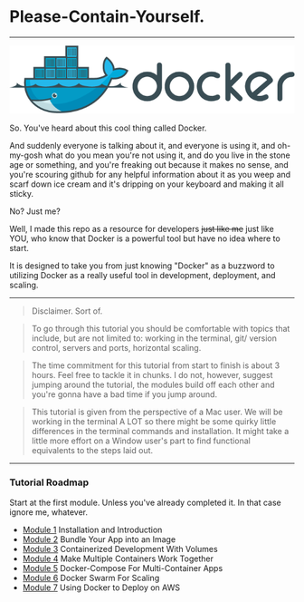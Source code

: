 # Please-Contain-Yourself.
---
![dokerlogo](https://github.com/dylanlrrb/P-C-Y-Assets/blob/master/0/docker.png?raw=true)

So. You've heard about this cool thing called Docker. 

And suddenly everyone is talking about it, and everyone is using it, and oh-my-gosh what do you mean you're not using it, and do you live in the stone age or something, and you're freaking out because it makes no sense, and you're scouring github for any helpful information about it as you weep and scarf down ice cream and it's dripping on your keyboard and making it all sticky.

No? Just me?

Well, I made this repo as a resource for developers ~~just like me~~ just like YOU, who know that Docker is a powerful tool but have no idea where to start.

It is designed to take you from just knowing "Docker" as a buzzword to utilizing Docker as a really useful tool in development, deployment, and scaling.

---

>Disclaimer. Sort of.

>To go through this tutorial you should be comfortable with topics that include, but are not limited to: working in the terminal, git/ version control, servers and ports, horizontal scaling.

>The time commitment for this tutorial from start to finish  is about 3 hours. Feel free to tackle it in chunks. I do not, however, suggest jumping around the tutorial, the modules build off each other and you're gonna have a bad time if you jump around. 

>This tutorial is given from the perspective of a Mac user. We will be working in the terminal A LOT so there might be some quirky little differences in the terminal commands and installation. It might take a little more effort on a Window user's part to find functional equivalents to the steps laid out.

---

### Tutorial Roadmap
Start at the first module. Unless you've already completed it. In that case ignore me, whatever.

- [Module 1](https://github.com/dylanlrrb/Please-Contain-Yourself./tree/master/1-Installation_and_Intro) Installation and Introduction
- [Module 2](https://github.com/dylanlrrb/Please-Contain-Yourself./tree/master/2-Bundle_Your_App_Into_An_Image) Bundle Your App into an Image
- [Module 3](https://github.com/dylanlrrb/Please-Contain-Yourself./tree/master/3-Containerized_Development_With_Volumes) Containerized Development With Volumes
- [Module 4](https://github.com/dylanlrrb/Please-Contain-Yourself./tree/master/4-Make_Multiple_Containers_Work_Together) Make Multiple Containers Work Together
- [Module 5](https://github.com/dylanlrrb/Please-Contain-Yourself./tree/master/5-Docker_Compose_For_Multi-Container_Apps) Docker-Compose For Multi-Container Apps
- [Module 6](https://github.com/dylanlrrb/Please-Contain-Yourself./tree/master/6-Docker_Swarm_For_Scaling) Docker Swarm For Scaling
- [Module 7](https://github.com/dylanlrrb/Please-Contain-Yourself./tree/master/7-Using_Docker_To_Depoly_On_AWS) Using Docker to Deploy on AWS


